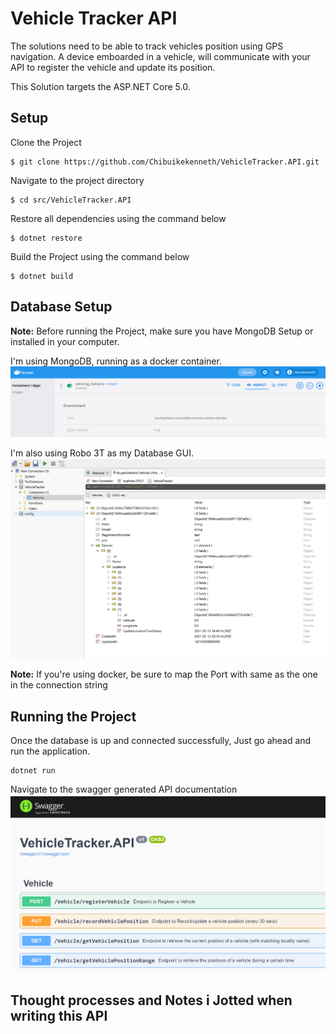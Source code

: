 # Vehicle Tracker API

The solutions need to be able to track vehicles position using GPS navigation. A device emboarded in a vehicle,
will communicate with your API to register the vehicle and update its position.

This Solution targets the ASP.NET Core 5.0.

## Setup

Clone the Project
```
$ git clone https://github.com/Chibuikekenneth/VehicleTracker.API.git
```
Navigate to the project directory
```
$ cd src/VehicleTracker.API
```
Restore all dependencies using the command below

```
$ dotnet restore
```
Build the Project using the command below

```
$ dotnet build
```


## Database Setup
**Note:** Before running the Project, make sure you have MongoDB Setup or installed in your computer. 

I'm using MongoDB, running as a docker container. 
![Alt text](https://github.com/Chibuikekenneth/VehicleTracker.API/blob/main/Images/trackerDocker.PNG?raw=true "Title")

I'm also using Robo 3T as my Database GUI.
![Alt text](https://github.com/Chibuikekenneth/VehicleTracker.API/blob/main/Images/trackerDB.PNG?raw=true "Title")

**Note:** If you're using docker, be sure to map the Port with same as the one in the connection string


## Running the Project
Once the database is up and connected successfully, Just go ahead and run the application.
```
dotnet run
```
 Navigate to the swagger generated API documentation
 ![Alt text](https://github.com/Chibuikekenneth/VehicleTracker.API/blob/main/Images/trackerAPI.PNG?raw=true "Title")


## Thought processes and Notes i Jotted when writing this API
